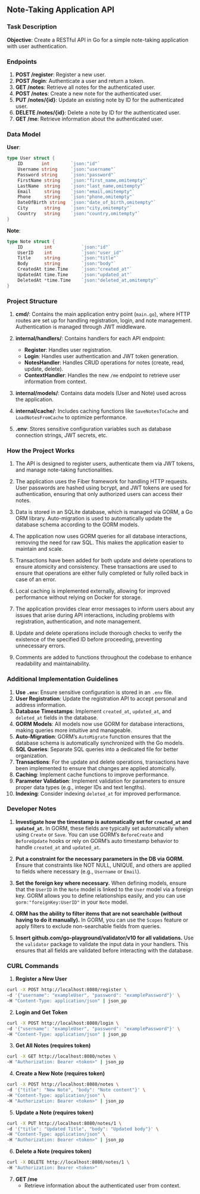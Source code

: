 
## Note-Taking Application API

### Task Description

**Objective**: Create a RESTful API in Go for a simple note-taking application with user authentication.

### Endpoints

1. **POST /register**: Register a new user.
2. **POST /login**: Authenticate a user and return a token.
3. **GET /notes**: Retrieve all notes for the authenticated user.
4. **POST /notes**: Create a new note for the authenticated user.
5. **PUT /notes/{id}**: Update an existing note by ID for the authenticated user.
6. **DELETE /notes/{id}**: Delete a note by ID for the authenticated user.
7. **GET /me**: Retrieve information about the authenticated user.

### Data Model

**User**:
```go
type User struct {
    ID       int        `json:"id"`
    Username string     `json:"username"`
    Password string     `json:"password"`
    FirstName string    `json:"first_name,omitempty"`
    LastName  string    `json:"last_name,omitempty"`
    Email     string    `json:"email,omitempty"`
    Phone     string    `json:"phone,omitempty"`
    DateOfBirth string  `json:"date_of_birth,omitempty"`
    City      string    `json:"city,omitempty"`
    Country   string    `json:"country,omitempty"`
}
```

**Note**:
```go
type Note struct {
    ID        int           `json:"id"`
    UserID    int           `json:"user_id"`
    Title     string        `json:"title"`
    Body      string        `json:"body"`
    CreatedAt time.Time     `json:"created_at"`
    UpdatedAt time.Time     `json:"updated_at"`
    DeletedAt *time.Time    `json:"deleted_at,omitempty"`
}
```

### Project Structure

1. **cmd/**: Contains the main application entry point (`main.go`), where HTTP routes are set up for handling registration, login, and note management. Authentication is managed through JWT middleware.
   
2. **internal/handlers/**: Contains handlers for each API endpoint:
   - **Register**: Handles user registration.
   - **Login**: Handles user authentication and JWT token generation.
   - **NotesHandler**: Handles CRUD operations for notes (create, read, update, delete).
   - **ContextHandler**: Handles the new `/me` endpoint to retrieve user information from context.

3. **internal/models/**: Contains data models (User and Note) used across the application.

4. **internal/cache/**:  Includes caching functions like `SaveNotesToCache` and `LoadNotesFromCache` to optimize performance.

5. **.env**: Stores sensitive configuration variables such as database connection strings, JWT secrets, etc.

### How the Project Works

1. The API is designed to register users, authenticate them via JWT tokens, and manage note-taking functionalities.

2. The application uses the Fiber framework for handling HTTP requests. User passwords are hashed using bcrypt, and JWT tokens are used for authentication, ensuring that only authorized users can access their notes.
   
3. Data is stored in an SQLite database, which is managed via GORM, a Go ORM library. Auto-migration is used to automatically update the database schema according to the GORM models.

4. The application now uses GORM queries for all database interactions, removing the need for raw SQL. This makes the application easier to maintain and scale.

5. Transactions have been added for both update and delete operations to ensure atomicity and consistency. These transactions are used to ensure that operations are either fully completed or fully rolled back in case of an error.

6. Local caching is implemented externally, allowing for improved performance without relying on Docker for storage.

7. The application provides clear error messages to inform users about any issues that arise during API interactions, including problems with registration, authentication, and note management.

8. Update and delete operations include thorough checks to verify the existence of the specified ID before proceeding, preventing unnecessary errors.

9. Comments are added to functions throughout the codebase to enhance readability and maintainability.

### Additional Implementation Guidelines

1. **Use `.env`**: Ensure sensitive configuration is stored in an `.env` file.
2. **User Registration**: Update the registration API to accept personal and address information.
3. **Database Timestamps**: Implement `created_at`, `updated_at`, and `deleted_at` fields in the database.
4. **GORM Models**: All models now use GORM for database interactions, making queries more intuitive and manageable.
5. **Auto-Migration**: GORM’s `AutoMigrate` function ensures that the database schema is automatically synchronized with the Go models.
6. **SQL Queries**: Separate SQL queries into a dedicated file for better organization.
7. **Transactions**: For the update and delete operations, transactions have been implemented to ensure that changes are applied atomically.
8. **Caching**: Implement cache functions to improve performance.
9. **Parameter Validation**: Implement validation for parameters to ensure proper data types (e.g., integer IDs and text lengths).
10. **Indexing**: Consider indexing `deleted_at` for improved performance.

### Developer Notes

1. **Investigate how the timestamp is automatically set for `created_at` and `updated_at`.**
    In GORM, these fields are typically set automatically when using `Create` or `Save`. 
    You can use GORM’s `BeforeCreate` and `BeforeUpdate` hooks or rely on GORM’s auto timestamp behavior to handle `created_at` and `updated_at`.

2. **Put a constraint for the necessary parameters in the DB via GORM.**
    Ensure that constraints like NOT NULL, UNIQUE, and others are applied to fields where necessary (e.g., `Username` or `Email`).

3. **Set the foreign key where necessary.**
    When defining models, ensure that the `UserID` in the `Note` model is linked to the `User` model via a foreign key. GORM allows you to define relationships easily, and you can use `gorm:"foreignKey:UserID"` in your `Note` model.

4. **ORM has the ability to filter items that are not searchable (without having to do it manually).**
    In GORM, you can use the `Scopes` feature or apply filters to exclude non-searchable fields from queries.

5. **Insert github.com/go-playground/validator/v10 for all validations.**
    Use the `validator` package to validate the input data in your handlers.
    This ensures that all fields are validated before interacting with the database.

### CURL Commands

1. **Register a New User**
```bash
curl -X POST http://localhost:8080/register \
-d '{"username": "exampleUser", "password": "examplePassword"}' \
-H "Content-Type: application/json" | json_pp
```

2. **Login and Get Token**
```bash
curl -X POST http://localhost:8080/login \
-d '{"username": "exampleUser", "password": "examplePassword"}' \
-H "Content-Type: application/json" | json_pp
```

3. **Get All Notes (requires token)**
```bash
curl -X GET http://localhost:8080/notes \
-H "Authorization: Bearer <token>" | json_pp
```

4. **Create a New Note (requires token)**
```bash
curl -X POST http://localhost:8080/notes \
-d '{"title": "New Note", "body": "Note content"}' \
-H "Content-Type: application/json" \
-H "Authorization: Bearer <token>" | json_pp
```

5. **Update a Note (requires token)**
```bash
curl -X PUT http://localhost:8080/notes/1 \
-d '{"title": "Updated Title", "body": "Updated body"}' \
-H "Content-Type: application/json" \
-H "Authorization: Bearer <token>" | json_pp
```

6. **Delete a Note (requires token)**
```bash
curl -X DELETE http://localhost:8080/notes/1 \
-H "Authorization: Bearer <token>"
```

7. **GET /me**
    - Retrieve information about the authenticated user from context.
